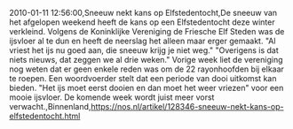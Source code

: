 2010-01-11 12:56:00,Sneeuw nekt kans op Elfstedentocht,De sneeuw van het afgelopen weekend heeft de kans op een Elfstedentocht deze winter verkleind. Volgens de Koninklijke Vereniging de Friesche Elf Steden was de ijsvloer al te dun en heeft de neerslag het alleen maar erger gemaakt. "Al vriest het ijs nu goed aan, die sneeuw krijg je niet weg." "Overigens is dat niets nieuws, dat zeggen we al drie weken." Vorige week liet de vereniging nog weten dat er geen enkele reden was om de 22 rayonhoofden bij elkaar te roepen. Een woordvoerder stelt dat een periode van dooi uitkomst kan bieden. "Het ijs moet eerst dooien en dan moet het weer vriezen" voor een mooie ijsvloer. De komende week wordt juist meer vorst verwacht.,Binnenland,https://nos.nl/artikel/128346-sneeuw-nekt-kans-op-elfstedentocht.html